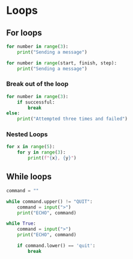 # Loops

## For loops

```python
for number in range(3):
    print("Sending a message")

for number in range(start, finish, step):
    print("Sending a message")
```

### Break out of the loop

```python
for number in range(3):
    if successful:
        break
else:
    print("Attempted three times and failed")
```

### Nested Loops

```python
for x in range(5):
    for y in range(3):
        print(f"{x}, {y}")
```

## While loops

```python
command = ""

while command.upper() != "QUIT":
    command = input(">")
    print("ECHO", command)

while True:
    command = input(">")
    print("ECHO", command)

    if command.lower() == 'quit':
        break
```
